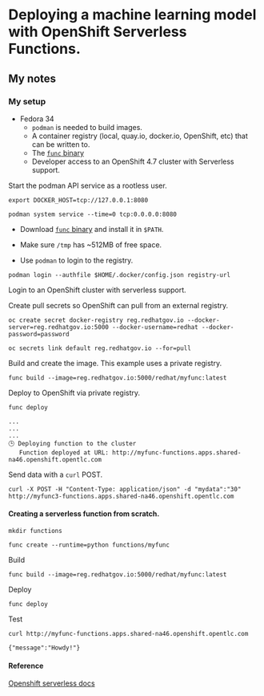# Deploying a machine learning model with OpenShift Serverless Functions.
## My notes

### My setup

- Fedora 34
  - `podman` is needed to build images.
  - A container registry (local, quay.io, docker.io, OpenShift, etc) that can be written to. 
  - The [`func` binary](https://github.com/boson-project/func/tags)
  - Developer access to an OpenShift 4.7 cluster with Serverless support.

Start the podman API service as a rootless user.

```
export DOCKER_HOST=tcp://127.0.0.1:8080
```
```
podman system service --time=0 tcp:0.0.0.0:8080
```

- Download [`func` binary](https://github.com/boson-project/func/tags) and install it
in `$PATH`.

- Make sure `/tmp` has ~512MB of free space.

- Use `podman` to login to the registry.
```
podman login --authfile $HOME/.docker/config.json registry-url
```

Login to an OpenShift cluster with serverless support.

Create pull secrets so OpenShift can pull from an external registry.
```
oc create secret docker-registry reg.redhatgov.io --docker-server=reg.redhatgov.io:5000 --docker-username=redhat --docker-password=password
```
```
oc secrets link default reg.redhatgov.io --for=pull
```

Build and create the image. This example uses a private registry.
```
func build --image=reg.redhatgov.io:5000/redhat/myfunc:latest
```

Deploy to OpenShift via private registry.

```
func deploy
```
```
...
...
...
🕒 Deploying function to the cluster
   Function deployed at URL: http://myfunc-functions.apps.shared-na46.openshift.opentlc.com
```

Send data with a `curl` POST.

```
curl -X POST -H "Content-Type: application/json" -d "mydata":"30" http://myfunc3-functions.apps.shared-na46.openshift.opentlc.com
```

#### Creating a serverless function from scratch.
```
mkdir functions
```
```
func create --runtime=python functions/myfunc
```

Build
```
func build --image=reg.redhatgov.io:5000/redhat/myfunc:latest
```

Deploy
```
func deploy
```
Test

```
curl http://myfunc-functions.apps.shared-na46.openshift.opentlc.com
```
```
{"message":"Howdy!"}
```

#### Reference

[Openshift serverless docs](https://docs.openshift.com/container-platform/4.7/serverless/functions/serverless-functions-about.html)